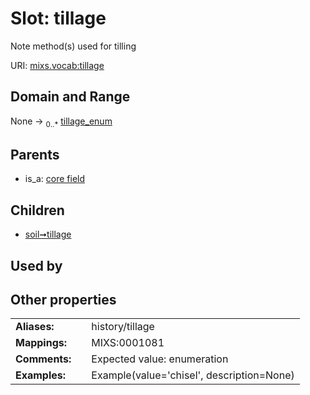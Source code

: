 
# Slot: tillage


Note method(s) used for tilling

URI: [mixs.vocab:tillage](https://w3id.org/mixs/vocab/tillage)


## Domain and Range

None &#8594;  <sub>0..\*</sub> [tillage_enum](tillage_enum.md)

## Parents

 *  is_a: [core field](core_field.md)

## Children

 *  [soil➞tillage](soil_tillage.md)

## Used by


## Other properties

|  |  |  |
| --- | --- | --- |
| **Aliases:** | | history/tillage |
| **Mappings:** | | MIXS:0001081 |
| **Comments:** | | Expected value: enumeration |
| **Examples:** | | Example(value='chisel', description=None) |

